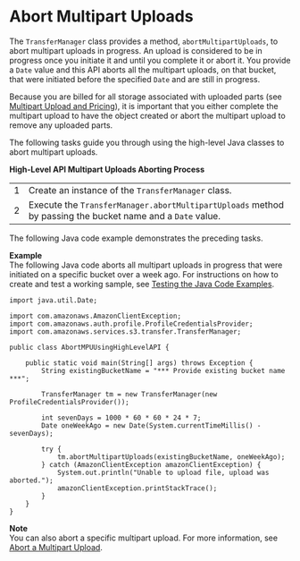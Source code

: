 # Abort Multipart Uploads<a name="HLAbortMPUploadsJava"></a>

The `TransferManager` class provides a method, `abortMultipartUploads`, to abort multipart uploads in progress\. An upload is considered to be in progress once you initiate it and until you complete it or abort it\. You provide a `Date` value and this API aborts all the multipart uploads, on that bucket, that were initiated before the specified `Date` and are still in progress\. 

Because you are billed for all storage associated with uploaded parts \(see [Multipart Upload and Pricing](mpuoverview.md#mpuploadpricing)\), it is important that you either complete the multipart upload to have the object created or abort the multipart upload to remove any uploaded parts\.

The following tasks guide you through using the high\-level Java classes to abort multipart uploads\.


**High\-Level API Multipart Uploads Aborting Process**  

|  |  | 
| --- |--- |
| 1 | Create an instance of the `TransferManager` class\.  | 
| 2 | Execute the `TransferManager.abortMultipartUploads` method by passing the bucket name and a `Date` value\. | 

The following Java code example demonstrates the preceding tasks\.

**Example**  
The following Java code aborts all multipart uploads in progress that were initiated on a specific bucket over a week ago\. For instructions on how to create and test a working sample, see [Testing the Java Code Examples](UsingTheMPDotJavaAPI.md#TestingJavaSamples)\.   

```
import java.util.Date;

import com.amazonaws.AmazonClientException;
import com.amazonaws.auth.profile.ProfileCredentialsProvider;
import com.amazonaws.services.s3.transfer.TransferManager;

public class AbortMPUUsingHighLevelAPI {

    public static void main(String[] args) throws Exception {
        String existingBucketName = "*** Provide existing bucket name ***";
        
        TransferManager tm = new TransferManager(new ProfileCredentialsProvider());        

        int sevenDays = 1000 * 60 * 60 * 24 * 7;
		Date oneWeekAgo = new Date(System.currentTimeMillis() - sevenDays);
        
        try {
        	tm.abortMultipartUploads(existingBucketName, oneWeekAgo);
        } catch (AmazonClientException amazonClientException) {
        	System.out.println("Unable to upload file, upload was aborted.");
        	amazonClientException.printStackTrace();
        }
    }
}
```

**Note**  
You can also abort a specific multipart upload\. For more information, see [Abort a Multipart Upload](LLAbortMPUJava.md)\. 